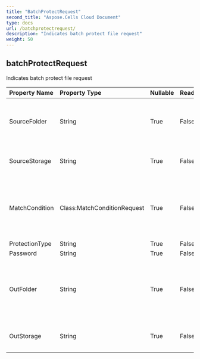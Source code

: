 ```yaml
---
title: "BatchProtectRequest"
second_title: "Aspose.Cells Cloud Document"
type: docs
url: /batchprotectrequest/
description: "Indicates batch protect file request"
weight: 50
---
```


## **batchProtectRequest**

Indicates batch protect file request 

| Property Name | Property Type | Nullable |  ReadOnly | DefaultValue | Description | 
| :- | :- | :- |:- |  :- | :- |
| SourceFolder | String | True |  False |  | The directory stores files that need to format conversion.             |  
| SourceStorage | String | True |  False |  | Aspose Cloud storage name |  
| MatchCondition | Class:MatchConditionRequest | True |  False |  | Indicates the match condition that needs to be processed for the file name. |  
| ProtectionType | String | True |  False |  |  |  
| Password | String | True |  False |  |              |  
| OutFolder | String | True |  False |  | The directory that stores files whose format conversion was successful. |  
| OutStorage | String | True |  False |  | Aspose Cloud storage name. |  

